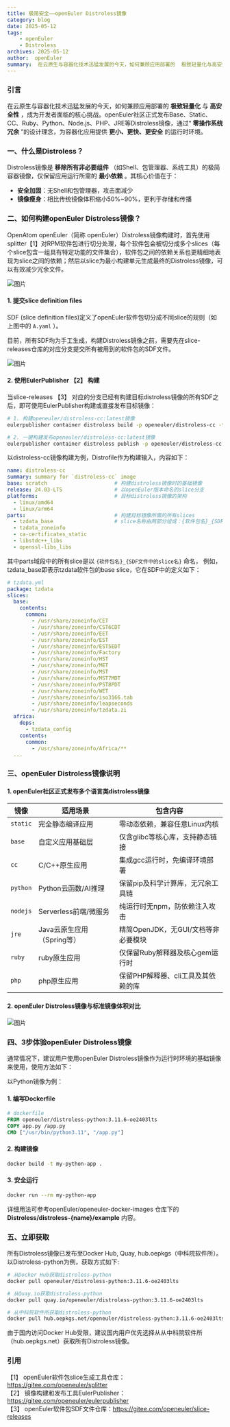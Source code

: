 ```yaml
---
title: 极简安全——openEuler Distroless镜像
category: blog 
date: 2025-05-12
tags:
    - openEuler
    - Distroless
archives: 2025-05-12
author:  openEuler
summary:  在云原生与容器化技术迅猛发展的今天，如何兼顾应用部署的  极致轻量化与高安全性，成为开发者面临的核心挑战。openEuler社区正式发布Base、Static、CC、Ruby、Python、Node.js、PHP、JRE等Distroless镜像，通过“零操作系统冗余”的设计理念，为容器化应用提供更小、更快、更安全的运行时环境。
---
```


### 引言

在云原生与容器化技术迅猛发展的今天，如何兼顾应用部署的  **极致轻量化** 与  **高安全性** ，成为开发者面临的核心挑战。openEuler社区正式发布Base、Static、CC、Ruby、Python、Node.js、PHP、JRE等Distroless镜像，通过“  **零操作系统冗余** ”的设计理念，为容器化应用提供  **更小、更快、更安全** 的运行时环境。


### 一、什么是Distroless？

Distroless镜像是 **移除所有非必要组件** （如Shell、包管理器、系统工具）的极简容器镜像，仅保留应用运行所需的 **最小依赖** 。其核心价值在于：

- **安全加固**：无Shell和包管理器，攻击面减少
- **镜像瘦身**：相比传统镜像体积缩小50%~90%，更利于存储和传播


### 二、如何构建openEuler Distroless镜像？

OpenAtom openEuler（简称 openEuler）Distroless镜像构建时，首先使用splitter【1】对RPM软件包进行切分处理，每个软件包会被切分成多个slices（每个slice包含一组具有特定功能的文件集合），软件包之间的依赖关系也更精细地表现为slice之间的依赖；然后以slice为最小构建单元生成最终的Distroless镜像，可以有效减少冗余文件。

![图片](images/202505120-openeuler-distroless-01.png)

#### 1. 提交slice definition files

SDF (slice definition files)定义了openEuler软件包切分成不同slice的规则（如上图中的 `A.yaml` ）。

目前，所有SDF均为手工生成，构建Distroless镜像之前，需要先在slice-releases仓库的对应分支提交所有被用到的软件包的SDF文件。

![图片](images/202505120-openeuler-distroless-02.png)

#### 2. 使用EulerPublisher 【2】 构建

当slice-releases 【3】 对应的分支已经有构建目标distroless镜像的所有SDF之后，即可使用EulerPublisher构建或直接发布目标镜像：

```bash
# 1. 构建openeuler/distroless-cc:latest镜像
eulerpublisher container distroless build -p openeuler/distroless-cc -t latest -f Distrofile

# 2. 一键构建发布openeuler/distroless-cc:latest镜像
eulerpublisher container distroless publish -p openeuler/distroless-cc -t latest -f Distrofile
```

以distroless-cc镜像构建为例，Distrofile作为构建输入，内容如下：

```yaml
name: distroless-cc
summary: summary for `distroless-cc` image
base: scratch                      # 构建distroless镜像时的基础镜像
release: 24.03-LTS                 # 以openEuler版本命名的slice分支
platforms:                         # 目标distroless镜像的架构
  - linux/amd64
  - linux/arm64
parts:                             # 构建目标镜像所需的所有slices
  - tzdata_base                    # slice名称由两部分组成：{软件包名}_{SDF文件中的slice名}
  - tzdata_zoneinfo
  - ca-certificates_static
  - libstdc++_libs
  - openssl-libs_libs
```

其中parts域段中的所有slice是以  `{软件包名}_{SDF文件中的slice名}` 命名， 例如，tzdata_base即表示tzdata软件包的base slice，它在SDF中的定义如下：

```yaml
# tzdata.yml
package: tzdata
slices:
  base:
    contents:
      common:
        - /usr/share/zoneinfo/CET
        - /usr/share/zoneinfo/CST6CDT
        - /usr/share/zoneinfo/EET
        - /usr/share/zoneinfo/EST
        - /usr/share/zoneinfo/EST5EDT
        - /usr/share/zoneinfo/Factory
        - /usr/share/zoneinfo/HST
        - /usr/share/zoneinfo/MET
        - /usr/share/zoneinfo/MST
        - /usr/share/zoneinfo/MST7MDT
        - /usr/share/zoneinfo/PST8PDT
        - /usr/share/zoneinfo/WET
        - /usr/share/zoneinfo/iso3166.tab
        - /usr/share/zoneinfo/leapseconds
        - /usr/share/zoneinfo/tzdata.zi
  africa:
    deps:
      - tzdata_config
    contents:
      common:
        - /usr/share/zoneinfo/Africa/**
  ...
```


### 三、openEuler Distroless镜像说明

#### 1. openEuler社区正式发布多个语言类distroless镜像

| **镜像** | **适用场景** | **包含内容** |
| --- | --- | --- |
| `static` | 完全静态编译应用 | 零动态依赖，兼容任意Linux内核 |
| `base` | 自定义应用基础层 | 仅含glibc等核心库，支持静态链接 |
| `cc` | C/C++原生应用 | 集成gcc运行时，免编译环境部署 |
| `python` | Python云函数/AI推理 | 保留pip及科学计算库，无冗余工具链 |
| `nodejs` | Serverless前端/微服务 | 纯运行时无npm，防依赖注入攻击 |
| `jre` | Java云原生应用（Spring等） | 精简OpenJDK，无GUI/文档等非必要模块 |
| `ruby` | ruby原生应用 | 仅保留Ruby解释器及核心gem运行时 |
| `php` | php原生应用 | 保留PHP解释器、cli工具及其依赖的库 |

#### 2. openEuler Distroless镜像与标准镜像体积对比

![图片](images/202505120-openeuler-distroless-03.png)


### 四、3步体验openEuler Distroless镜像

通常情况下，建议用户使用openEuler Distroless镜像作为运行时环境的基础镜像来使用，使用方法如下：

以Python镜像为例：

#### 1. 编写Dockerfile

```dockerfile
# dockerfile
FROM openeuler/distroless-python:3.11.6-oe2403lts
COPY app.py /app.py  
CMD ["/usr/bin/python3.11", "/app.py"]
```

#### 2. 构建镜像

```bash
docker build -t my-python-app .
```

#### 3. 安全运行

```bash
docker run --rm my-python-app
```

详细用法可参考openEuler/openeuler-docker-images 仓库下的 **Distroless/distroless-{name}/example** 内容。


### 五、立即获取

所有Distroless镜像已发布至Docker Hub, Quay, hub.oepkgs（中科院软件所）。以Distroless-python为例，获取方式如下:

```bash
# 从Docker Hub获取distroless-python
docker pull openeuler/distroless-python:3.11.6-oe2403lts

# 从Quay.io获取distroless-python
docker pull quay.io/openeuler/distroless-python:3.11.6-oe2403lts

# 从中科院软件所获取distroless-python
docker pull hub.oepkgs.net/openeuler/distroless-python:3.11.6-oe2403lts
```

由于国内访问Docker Hub受限，建议国内用户优先选择从从中科院软件所（hub.oepkgs.net）获取所有Distroless镜像。


### 引用
【1】 openEuler软件包slice生成工具仓库：https://gitee.com/openeuler/splitter  
【2】 镜像构建和发布工具EulerPublisher：https://gitee.com/openeuler/eulerpublisher  
【3】 openEuler软件包SDF文件仓库：https://gitee.com/openeuler/slice-releases  
